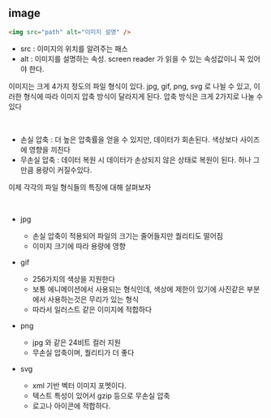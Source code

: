## image

```html
<img src="path" alt="이미지 설명" />
```

- src : 이미지의 위치를 알려주는 패스
- alt : 이미지를 설명하는 속성. screen reader 가 읽을 수 있는 속성값이니 꼭 있어야 한다.
  <br />

<p>이미지는 크게 4가지 정도의 파일 형식이 있다. jpg, gif, png, svg 로 나뉠 수 있고, 이러한 형식에 따라 이미지 압축 방식이 달라지게 된다. 압축 방식은 크게 2가지로 나눌 수 있다</p><br />

- 손실 압축 : 더 높은 압축률을 얻을 수 있지만, 데이터가 회손된다. 색상보다 사이즈에 영향을 끼친다
- 무손실 압축 : 데이터 복원 시 데이터가 손상되지 않은 상태로 복원이 된다. 허나 그만큼 용량이 커질수있다.
  <br />

<p>이제 각각의 파일 형식들의 특징에 대해 살펴보자</p><br />

- jpg

  - 손실 압축이 적용되어 파일의 크기는 줄어들지만 퀄리티도 떨어짐
  - 이미지 크기에 따라 용량에 영향

- gif

  - 256가지의 색상을 지원한다
  - 보통 에니메이션에서 사용되는 형식인데, 색상에 제한이 있기에 사진같은 부분에서 사용하는것은 무리가 있는 형식
  - 따라서 일러스트 같은 이미지에 적합하다

- png

  - jpg 와 같은 24비트 컬러 지원
  - 무손실 압축이며, 퀄리티가 더 좋다

- svg
  - xml 기반 벡터 이미지 포멧이다.
  - 텍스트 특성이 있어서 gzip 등으로 무손실 압축
  - 로고나 아이콘에 적합하다.
